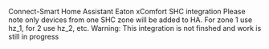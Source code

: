 Connect-Smart
Home Assistant Eaton xComfort SHC integration
Please note only devices from one SHC zone will be added to HA. For zone 1 use hz_1, for 2 use hz_2, etc.
Warning: This integration is not finshed and work is still in progress
